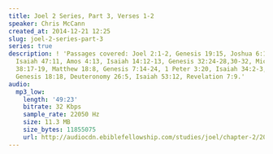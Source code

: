 ```yaml
---
title: Joel 2 Series, Part 3, Verses 1-2
speaker: Chris McCann
created_at: 2014-12-21 12:25
slug: joel-2-series-part-3
series: true
description: ! 'Passages covered: Joel 2:1-2, Genesis 19:15, Joshua 6:15, Judges 19:25,
  Isaiah 47:11, Amos 4:13, Isaiah 14:12-13, Genesis 32:24-28,30-32, Micah 4:6-7, Psalm
  38:17-19, Matthew 18:8, Genesis 7:14-24, 1 Peter 3:20, Isaiah 34:2-3, Nahum 1:5-6,
  Genesis 18:18, Deuteronomy 26:5, Isaiah 53:12, Revelation 7:9.'
audio:
  mp3_low:
    length: '49:23'
    bitrate: 32 Kbps
    sample_rate: 22050 Hz
    size: 11.3 MB
    size_bytes: 11855075
    url: http://audiocdn.ebiblefellowship.com/studies/joel/chapter-2/2014.12.21_McCann_-_Joel_2_Series_Part_3.mp3
---
```

